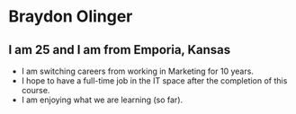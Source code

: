 # Braydon Olinger

## I am 25 and I am from Emporia, Kansas

* I am switching careers from working in Marketing for 10 years.
* I hope to have a full-time job in the IT space after the completion of this course.
* I am enjoying what we are learning (so far).
